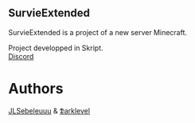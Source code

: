 ## **SurvieExtended**

SurvieExtended is a project of a new server Minecraft. 

 Project developped in Skript. <br>
  [Discord](https://discord.gg/vuq3fRsARA) 
 
   
   
 # Authors 
 
 [JLSebeleuuu](https://github.com/jLSebeleuuu) & [𝕯arklevel](https://github.com/xX-DARKLEVEL-Xx)
